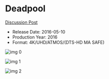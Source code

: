 # Deadpool

[Discussion Post](https://www.avsforum.com/threads/bass-eq-for-filtered-movies.2995212/post-56759394)

* Release Date: 2016-05-10
* Production Year: 2016
* Format: 4K/UHD/ATMOS/(DTS-HD MA SAFE)

![img 0](https://i.imgur.com/8CYHPwr.jpg)

![img 1](https://i.imgur.com/NrOWFWU.jpg)

![img 2](https://i.imgur.com/Trlesc0.png)

